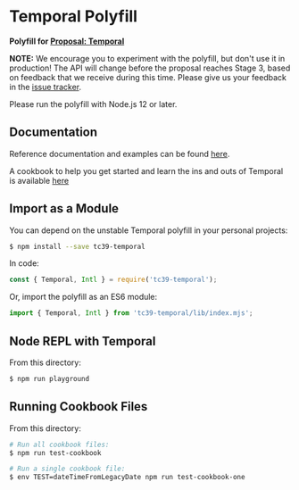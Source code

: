 # Temporal Polyfill

**Polyfill for [Proposal: Temporal](https://github.com/tc39/proposal-temporal)**

**NOTE:** We encourage you to experiment with the polyfill, but don't use it in production!
The API will change before the proposal reaches Stage 3, based on feedback that we receive during this time.
Please give us your feedback in the [issue tracker](https://github.com/tc39/proposal-temporal/issues).

Please run the polyfill with Node.js 12 or later.

## Documentation

Reference documentation and examples can be found [here](https://tc39.es/proposal-temporal/docs/index.html).

A cookbook to help you get started and learn the ins and outs of Temporal is available [here](https://tc39.es/proposal-temporal/docs/index.html)

## Import as a Module

You can depend on the unstable Temporal polyfill in your personal projects:

```bash
$ npm install --save tc39-temporal
```

In code:
```javascript
const { Temporal, Intl } = require('tc39-temporal');
```

Or, import the polyfill as an ES6 module:
```javascript
import { Temporal, Intl } from 'tc39-temporal/lib/index.mjs';
```

## Node REPL with Temporal

From this directory:

```bash
$ npm run playground
```

## Running Cookbook Files

From this directory:

```bash
# Run all cookbook files:
$ npm run test-cookbook

# Run a single cookbook file:
$ env TEST=dateTimeFromLegacyDate npm run test-cookbook-one
```
